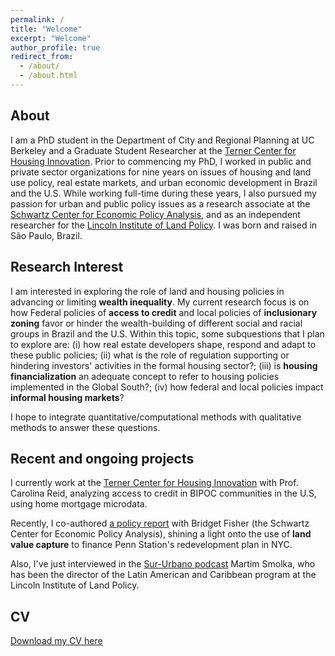 ```yaml
---
permalink: /
title: "Welcome"
excerpt: "Welcome"
author_profile: true
redirect_from: 
  - /about/
  - /about.html
---
```

## About
I am a PhD student in the Department of City and Regional Planning at UC Berkeley and a Graduate Student Researcher at the [Terner Center for Housing Innovation](https://ternercenter.berkeley.edu/). Prior to commencing my PhD, I worked in public and private sector organizations for nine years on issues of housing and land use policy, real estate markets, and urban economic development in Brazil and the U.S. While working full-time during these years, I also pursued my passion for urban and public policy issues as a research associate at the [Schwartz Center for Economic Policy Analysis](https://www.economicpolicyresearch.org/), and as an independent researcher for the [Lincoln Institute of Land Policy](https://www.lincolninst.edu/). I was born and raised in São Paulo, Brazil.

## Research Interest
I am interested in exploring the role of land and housing policies in advancing or limiting **wealth inequality**. My current research focus is on how Federal policies of **access to credit** and local policies of **inclusionary zoning** favor or hinder the wealth-building of different social and racial groups in Brazil and the U.S. Within this topic, some subquestions that I plan to explore are: (i) how real estate developers shape, respond and adapt to these public policies; (ii) what is the role of regulation supporting or hindering investors' activities in the formal housing sector?; (iii) is **housing financialization** an adequate concept to refer to housing policies implemented in the Global South?; (iv) how federal and local policies impact **informal housing markets**?

I hope to integrate quantitative/computational methods with qualitative methods to answer these questions.

## Recent and ongoing projects
I currently work at the [Terner Center for Housing Innovation](https://ternercenter.berkeley.edu/) with Prof. Carolina Reid, analyzing access to credit in BIPOC communities in the U.S, using home mortgage microdata.

Recently, I co-authored [a policy report](https://reinventalbany.org/wp-content/uploads/2022/07/Reinvent-Albany_SCEPA-Penn-Station-Redevelopment-Report-2022-July-12.pdf) with Bridget Fisher (the Schwartz Center for Economic Policy Analysis), shining a light onto the use of **land value capture** to finance Penn Station's redevelopment plan in NYC.

Also, I've just interviewed in the [Sur-Urbano podcast](https://open.spotify.com/episode/1hD093fkWBYB0S6f2h3epH) Martim Smolka, who has been the director of the Latin American and Caribbean program at the Lincoln Institute of Land Policy.

## CV
[Download my CV here](https://drive.google.com/file/d/1_Vs8G0DBFP1Rl-pIpTePzuPEj3olOU-C/view)
